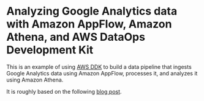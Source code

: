 # Analyzing Google Analytics data with Amazon AppFlow, Amazon Athena, and AWS DataOps Development Kit

This is an example of using [AWS DDK](https://github.com/awslabs/aws-ddk) to build a data pipeline that ingests Google Analytics data using Amazon AppFlow, processes it, and analyzes it using Amazon Athena.

It is roughly based on the following [blog post](https://aws.amazon.com/blogs/big-data/analyzing-google-analytics-data-with-amazon-appflow-and-amazon-athena/).


